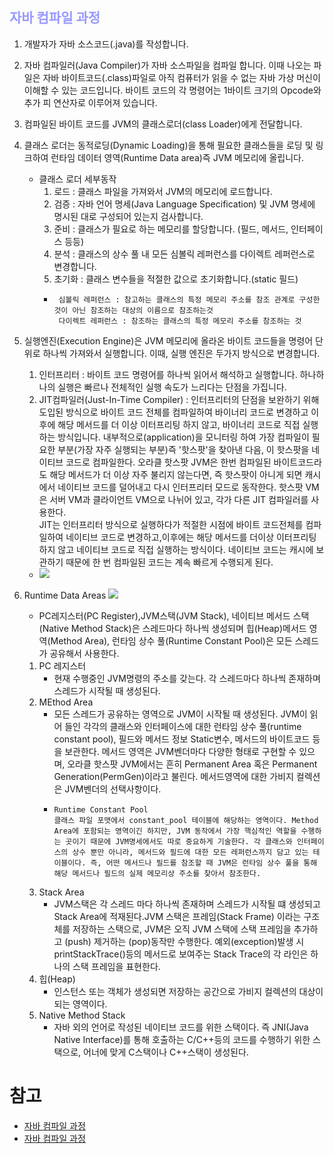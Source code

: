 ## __<span style="color:#9999ff">자바 컴파일 과정<span>__
1. 개발자가 자바 소스코드(.java)를 작성합니다.</br>

2. 자바 컴파일러(Java Compiler)가 자바 소스파일을 컴파일 합니다. 이때 나오는 파일은 자바 바이트코드(.class)파일로 아직 컴퓨터가 읽을 수 없는 자바 가상 머신이 이해할 수 있는 코드입니다. 바이트 코드의 각 명령어는 1바이트 크기의 Opcode와 추가 피 연산자로 이루어져 있습니다.

3. 컴파일된 바이트 코드를 JVM의 클래스로더(class Loader)에게 전달합니다.

4. 클래스 로더는 동적로딩(Dynamic Loading)을 통해 필요한 클래스들을 로딩 및 링크하여 런타임 데이터 영역(Runtime Data area)즉 JVM 메모리에 올립니다.
   - 클래스 로더 세부동작
     1. 로드 : 클래스 파일을 가져와서 JVM의 메모리에 로드합니다.
     2. 검증 : 자바 언어 명세(Java Language Specification) 및 JVM 명세에 명시된 대로 구성되어 있는지 검사합니다.
     3. 준비 : 클래스가 필요로 하는 메모리를 할당합니다. (필드, 메서드, 인터페이스 등등)
     4. 분석 : 클래스의 상수 풀 내 모든 심볼릭 레퍼런스를 다이렉트 레퍼런스로 변경합니다.
     5. 초기화 : 클래스 변수들을 적절한 값으로 초기화합니다.(static 필드)
     - ```
        심볼릭 레퍼런스 : 참고하는 클래스의 특정 메모리 주소를 참조 관계로 구성한 것이 아닌 참조하는 대상의 이름으로 참조하는것 
        다이렉트 레퍼런스 : 참조하는 클래스의 특정 메모리 주소를 참조하는 것
        ```

5. 실행엔진(Execution Engine)은 JVM 메모리에 올라온 바이트 코드들을 명령어 단위로 하나씩 가져와서 실행합니다. 이때, 실행 엔진은 두가지 방식으로 변경합니다.
   1. 인터프리터 : 바이트 코드 명령어를 하나씩 읽어서 해석하고 실행합니다. 하나하나의 실행은 빠르나 전체적인 실행 속도가 느리다는 단점을 가집니다.
   2. JIT컴파일러(Just-In-Time Compiler) : 인터프리터의 단점을 보완하기 위해 도입된 방식으로 바이트 코드 전체를 컴파일하여 바이너리 코드로 변경하고 이후에 해당 메서드를 더 이상 이터프리팅 하지 않고, 바이너리 코드로 직접 실행하는 방식입니다. 내부적으로(application)을 모니터링 하여 가장 컴파일이 필요한 부분(가장 자주 실행되는 부분)즉 '핫스팟'을 찾아낸 다음, 이 핫스팟을 네이티브 코드로 컴파일한다. 오라클 핫스팟 JVM은 한번 컴파일된 바이트코드라도 해당 메서드가 더 이상 자주 불리지 않는다면, 즉 핫스팟이 아니게 되면 캐시에서 네이티브 코드를 덜어내고 다시 인터프리터 모드로 동작한다. 핫스팟 VM은 서버 VM과 클라이언트 VM으로 나뉘어 있고, 각가 다른 JIT 컴파일러를 사용한다.</br>JIT는 인터프리터 방식으로 실행하다가 적절한 시점에 바이트 코드전체를 컴파일하여 네이티브 코드로 변경하고,이후에는 해당 메서드를 더이상 이터프리팅하지 않고 네이티브 코드로 직접 실행하는 방식이다. 네이티브 코드는 캐시에 보관하기 때문에 한 번 컴파일된 코드는 계속 빠르게 수행되게 된다.
   - ![](https://img1.daumcdn.net/thumb/R1280x0/?scode=mtistory2&fname=https%3A%2F%2Fblog.kakaocdn.net%2Fdn%2FcbmDfm%2FbtqYQw7KusY%2FDiAB9gtgkoDHnYRKkFw0P1%2Fimg.png)

6. Runtime Data Areas
![](https://img1.daumcdn.net/thumb/R1280x0/?scode=mtistory2&fname=https%3A%2F%2Fblog.kakaocdn.net%2Fdn%2FBGSPQ%2FbtqYZ61rAyg%2FWPBFyTHsypZ486Yh5pVj8k%2Fimg.png)
   - PC레지스터(PC Register),JVM스택(JVM Stack), 네이티브 메서드 스택(Native Method Stack)은 스레드마다 하나씩 생성되며 힙(Heap)메서드 영역(Method Area), 런타임 상수 풀(Runtime Constant Pool)은 모든 스레드가 공유해서 사용한다.
   1. PC 레지스터
      - 현재 수행중인 JVM명령의 주소를 갖는다. 각 스레드마다 하나씩 존재하며 스레드가 시작될 때 생성된다.
   2. MEthod Area
      - 모든 스레드가 공유하는 영역으로 JVM이 시작될 때 생성된다. JVM이 읽어 들인 각각의 클래스와 인터페이스에 대한 런타임 상수 풀(runtime constant pool), 필드와 메서드 정보 Static변수, 메서드의 바이트코드 등을 보관한다. 메서드 영역은 JVM벤더마다 다양한 형태로 구현할 수 있으며, 오라클 핫스팟 JVM에서는 흔히 Permanent Area 혹은 Permanent Generation(PermGen)이라고 불린다. 메서드영역에 대한 가비지 컬렉션은 JVM벤더의 선택사항이다.
      - ``` 
        Runtime Constant Pool 
        클래스 파일 포맷에서 constant_pool 테이블에 해당하는 영역이다. Method Area에 포함되는 영역이긴 하지만, JVM 동작에서 가장 핵심적인 역할을 수행하는 곳이기 때문에 JVM명세에서도 따로 중요하게 기술한다. 각 클래스와 인터페이스의 상수 뿐만 아니라, 메서드와 필드에 대한 모든 레퍼런스까지 담고 있는 테이블이다. 즉, 어떤 메서드나 필드를 참조할 때 JVM은 런타임 상수 풀을 통해 해당 메서드나 필드의 실제 메모리상 주소를 찾아서 참조한다.
   3. Stack Area
      - JVM스택은 각 스레드 마다 하나씩 존재하며 스레드가 시작될 떄 생성되고 Stack Area에 적재된다.JVM 스택은 프레임(Stack Frame) 이라는 구조체를 저장하는 스택으로, JVM은 오직 JVM 스택에 스택 프레임을 추가하고 (push) 제거하는 (pop)동작만 수행한다. 예외(exception)발생 시 printStackTrace()등의 메서드로 보여주는 Stack Trace의 각 라인은 하나의 스택 프레임을 표현한다.
   4. 힙(Heap)
      - 인스턴스 또는 객체가 생성되면 저장하는 공간으로 가비지 컬렉션의 대상이 되는 영역이다.
   5. Native Method Stack
      - 자바 외의 언어로 작성된 네이티브 코드를 위한 스택이다. 즉 JNI(Java Native Interface)를 통해 호출하는 C/C++등의 코드를 수행하기 위한 스택으로, 어너에 맞게 C스택이나 C++스택이 생성된다.

# 참고
- [자바 컴파일 과정](https://developer-youn.tistory.com/38)
- [자바 컴파일 과정](https://gyoogle.dev/blog/computer-language/Java/%EC%BB%B4%ED%8C%8C%EC%9D%BC%20%EA%B3%BC%EC%A0%95.html)
